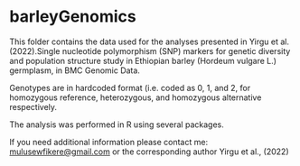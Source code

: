 # barleyGenomics

This folder contains the data used for the analyses presented in Yirgu et al. (2022).Single nucleotide polymorphism (SNP) markers for genetic diversity and population structure study in Ethiopian barley (Hordeum vulgare L.) germplasm, in BMC Genomic Data.

Genotypes are in hardcoded format (i.e. coded as 0, 1, and 2, for homozygous reference, heterozygous, and homozygous alternative respectively.

The analysis was performed in R using several packages.

If you need additional information please contact me: mulusewfikere@gmail.com or the corresponding author Yirgu et al., (2022)
